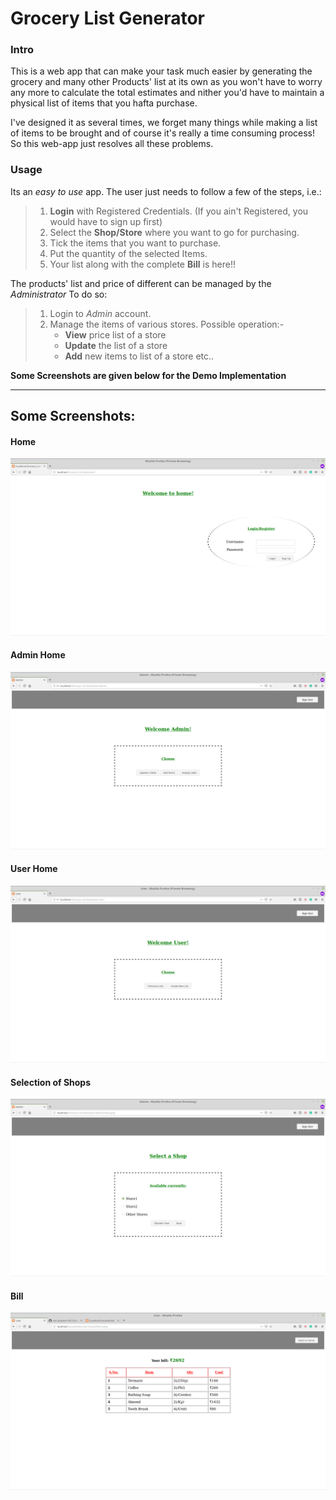 # Grocery List Generator

### Intro

This is a web app that can make your task much easier by generating the grocery and many other Products' list at its own as you won't have to worry any more to calculate the total estimates and nither you'd have to maintain a physical list of items that you hafta purchase.

I've designed it as several times, we forget many things while making a list of items to be brought and of course it's really a time consuming process! So this web-app just resolves all these problems.

### Usage

Its an _easy to use_ app.
The user just needs to follow a few of the steps, i.e.:

> 1. **Login** with Registered Credentials. (If you ain't Registered, you would have to sign up first)
> 2. Select the **Shop/Store** where you want to go for purchasing.
> 3. Tick the items that you want to purchase.
> 4. Put the quantity of the selected Items.
> 5. Your list along with the complete **Bill** is here!!

The products' list and price of different can be managed by the _Administrator_
To do so:

> 1. Login to *Admin* account.
> 2. Manage the items of various stores. Possible operation:-
>     * **View** price list of a store
>     * **Update** the list of a store
>     * **Add** new items to list of a store etc..

**Some Screenshots are given below for the Demo Implementation**

<hr />

## Some Screenshots:

#### Home
![Login or Register](/image/login.png)

#### Admin Home
![Login or Register](/image/adminMenu.png)

#### User Home
![Login or Register](/image/userMenu.png)

#### Selection of Shops
![Login or Register](/image/selectShop.png)

#### Bill
![Login or Register](/image/finalList.png)

